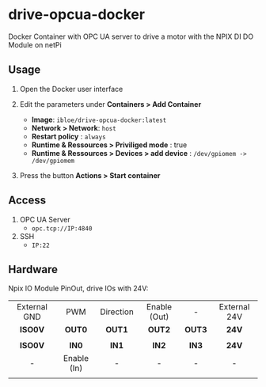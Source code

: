 # drive-opcua-docker
Docker Container with OPC UA server to drive a motor with the NPIX DI DO Module on netPi

## Usage 
1. Open the Docker user interface
2. Edit the parameters under **Containers > Add Container**
	* **Image**: `ibloe/drive-opcua-docker:latest`
	* **Network > Network**: `host`
	* **Restart policy** : `always`
	* **Runtime & Ressources > Priviliged mode** : true
	* **Runtime & Ressources > Devices > add device** : `/dev/gpiomem -> /dev/gpiomem`

3. Press the button **Actions > Start container**

## Access
1. OPC UA Server 
	* `opc.tcp://IP:4840`
2. SSH
	* `IP:22`

## Hardware 
Npix IO Module PinOut, drive IOs with 24V:

| | | | | | |
|:-:|:-:|:-:|:-:|:-:|:-:|
| External GND| PWM| Direction | Enable (Out) |-| External 24V|
| **ISO0V** | **OUT0** | **OUT1** | **OUT2** | **OUT3** |**24V**|
| | | | | | |
| **ISO0V** | **IN0**  | **IN1**  | **IN2**  | **IN3**  |**24V**|
| -| Enable (In)| -| -| -|-|
| | | | | | |
